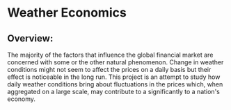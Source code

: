 # Weather Economics
## Overview:
The majority of the factors that influence the global financial market are concerned with some or the other natural phenomenon. Change in weather conditions might not seem
to affect the prices on a daily basis but their effect is noticeable in the long run. This project is an attempt to study how daily weather conditions bring about
fluctuations in the prices which, when aggregated on a large scale, may contribute to a significantly to a nation's economy.

